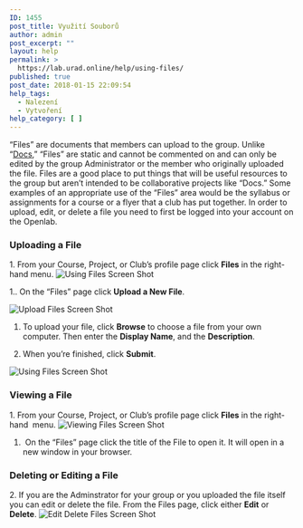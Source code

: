 ```yaml
---
ID: 1455
post_title: Využití Souborů
author: admin
post_excerpt: ""
layout: help
permalink: >
  https://lab.urad.online/help/using-files/
published: true
post_date: 2018-01-15 22:09:54
help_tags:
  - Nalezení
  - Vytvoření
help_category: [ ]
---
```

“Files” are documents that members can upload to the group. Unlike “<a title="Using “Docs”" href="https://lab.urad.online/help/using-docs/">Docs</a>,” “Files” are static and cannot be commented on and can only be edited by the group Administrator or the member who originally uploaded the file. Files are a good place to put things that will be useful resources to the group but aren’t intended to be collaborative projects like “Docs.” Some examples of an appropriate use of the “Files” area would be the syllabus or assignments for a course or a flyer that a club has put together. In order to upload, edit, or delete a file you need to first be logged into your account on the Openlab.
<h3><strong>Uploading a File</strong></h3>
1. From your Course, Project, or Club’s profile page click <strong>Files</strong> in the right-hand menu.

<img class="alignnone wp-image-36519 size-full" src="https://openlab.citytech.cuny.edu/wp-content/uploads/2012/09/Using_Files_1_v2.png" alt="Using Files Screen Shot" />

1.. On the “Files” page click <strong>Upload a New File</strong>.

<img class="alignnone wp-image-36521 size-full" src="https://openlab.citytech.cuny.edu/wp-content/uploads/2012/09/Using_Files_2_v2.png" alt="Upload Files Screen Shot" />

1. To upload your file, click <strong>Browse</strong> to choose a file from your own computer. Then enter the <strong>Display Name</strong>, and the <strong>Description</strong>.

2. When you’re finished, click <strong>Submit</strong>.

<img class="alignnone wp-image-36522 size-full" src="https://openlab.citytech.cuny.edu/wp-content/uploads/2012/09/Using_Files_3_v2.png" alt="Using Files Screen Shot" />
<h3><strong>Viewing a File</strong></h3>
1. From your Course, Project, or Club’s profile page click <strong>Files</strong> in the right-hand  menu.

<img class="alignnone wp-image-36519 size-full" src="https://openlab.citytech.cuny.edu/wp-content/uploads/2012/09/Using_Files_1_v2.png" alt="Viewing Files Screen Shot" />

1.  On the “Files” page click the title of the File to open it. It will open in a new window in your browser.
<h3><strong>Deleting or Editing a File</strong></h3>
2. If you are the Adminstrator for your group or you uploaded the file itself you can edit or delete the file. From the Files page, click either <strong>Edit</strong> or <strong>Delete</strong>.

<img class="alignnone wp-image-36523 size-full" src="https://openlab.citytech.cuny.edu/wp-content/uploads/2012/09/Using_Files_5_v2.png" alt="Edit Delete Files Screen Shot" />